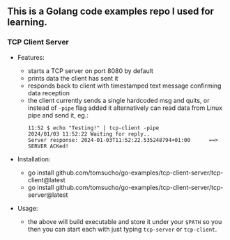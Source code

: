 ## This is a Golang code examples repo I used for learning.

### TCP Client Server

- Features:

  - starts a TCP server on port 8080 by default
  - prints data the client has sent it
  - responds back to client with timestamped text message confirming data reception
  - the client currently sends a single hardcoded msg and quits, or instead of `-pipe` flag added it alternatively can read data from Linux pipe and send it, eg.:
    ```
    11:52 $ echo "Testing!" | tcp-client -pipe
    2024/01/03 11:52:22 Waiting for reply..
    Server response: 2024-01-03T11:52:22.535248794+01:00      ==> SERVER ACKed!
    ```
- Installation:
  - go install github.com/tomsucho/go-examples/tcp-client-server/tcp-client@latest
  - go install github.com/tomsucho/go-examples/tcp-client-server/tcp-server@latest
- Usage:
  - the above will build executable and store it under your `$PATH` so you then you can start each with just typing `tcp-server` or `tcp-client`.
